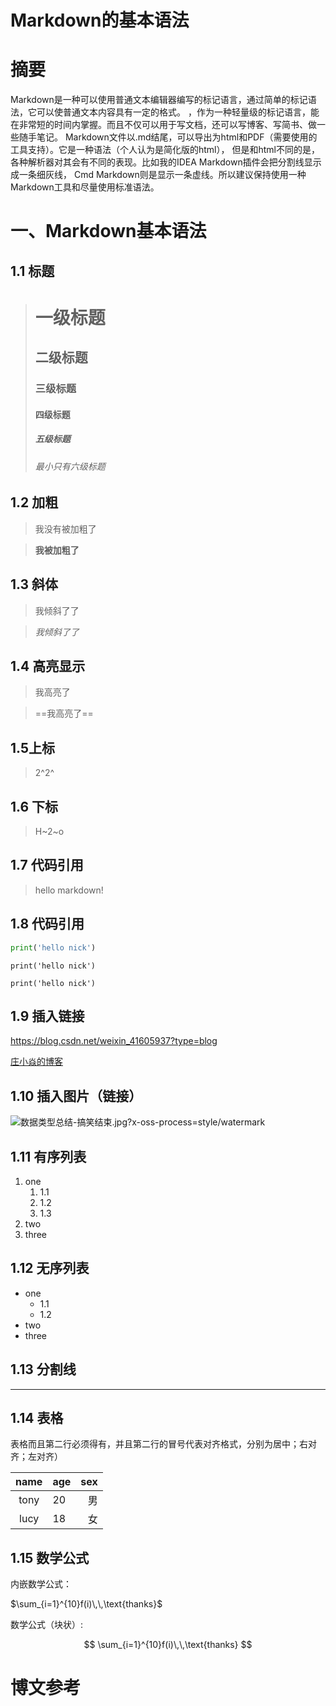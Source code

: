 # Markdown的基本语法

# 摘要
Markdown是一种可以使用普通文本编辑器编写的标记语言，通过简单的标记语法，它可以使普通文本内容具有一定的格式。
，作为一种轻量级的标记语言，能在非常短的时间内掌握。而且不仅可以用于写文档，还可以写博客、写简书、做一些随手笔记。
Markdown文件以.md结尾，可以导出为html和PDF（需要使用的工具支持）。它是一种语法（个人认为是简化版的html），
但是和html不同的是，各种解析器对其会有不同的表现。比如我的IDEA Markdown插件会把分割线显示成一条细灰线，
Cmd Markdown则是显示一条虚线。所以建议保持使用一种Markdown工具和尽量使用标准语法。

# 一、Markdown基本语法

## 1.1  标题
> # 一级标题
> ## 二级标题
> ### 三级标题
> #### 四级标题
> ##### 五级标题
> ###### 最小只有六级标题

## 1.2 加粗
> 我没有被加粗了

> **我被加粗了**
## 1.3 斜体
> 我倾斜了了

> *我倾斜了了*

## 1.4 高亮显示
> 我高亮了

> ==我高亮了==

## 1.5上标
> 2^2^

## 1.6 下标
> H~2~o

## 1.7 代码引用
> hello markdown!

## 1.8 代码引用

```python
print('hello nick')
```

```shell
print('hello nick')
```

`print('hello nick')`

## 1.9 插入链接

<https://blog.csdn.net/weixin_41605937?type=blog>

[庄小焱的博客](https://blog.csdn.net/weixin_41605937?type=blog "庄小焱的博客")

## 1.10  插入图片（链接）

![数据类型总结-搞笑结束.jpg?x-oss-process=style/watermark](https://imgmd.oss-cn-shanghai.aliyuncs.com/Python从入门到放弃/数据类型总结-搞笑结束.jpg?x-oss-process=style/watermark '好厉害')

## 1.11 有序列表
1. one
   1. 1.1
   2. 1.2
   3. 1.3
2. two 
3. three

## 1.12 无序列表
* one
  * 1.1
  * 1.2
* two
* three

## 1.13 分割线

---

## 1.14 表格
表格而且第二行必须得有，并且第二行的冒号代表对齐格式，分别为居中；右对齐；左对齐）

name | age | sex
:-:|:-|-:
tony|20|男
lucy|18|女

## 1.15 数学公式

内嵌数学公式：

$\sum_{i=1}^{10}f(i)\,\,\text{thanks}$

数学公式（块状）:

$$
\sum_{i=1}^{10}f(i)\,\,\text{thanks}
$$

# 博文参考